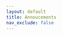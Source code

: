 ```yaml
---
layout: default
title: Annoucements
nav_exclude: false
---
```



<!-- <div class="code-example" markdown="1">
<span style="color:#782F40;font-size:16pt">Week 12 Annoucements</span>
{: .fs-5}
<span style="color:blue">Nov-18-2024</span>
{: .fs-5}

* <span style="color:red">Homework 5 due tonight 11:59pm.</span>
* Homework 6 released, due on Dec 2 @ 11:59pm.

</div> -->
